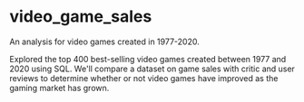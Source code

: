# video_game_sales
An analysis for video games created in 1977-2020. 

Explored the top 400 best-selling video games created between 1977 and 2020 using SQL. We'll compare a dataset on game sales with critic and user reviews to determine whether or not video games have improved as the gaming market has grown.
